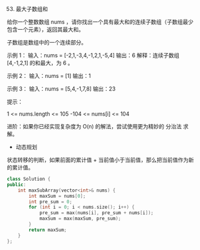53. 最大子数组和

给你一个整数数组 nums ，请你找出一个具有最大和的连续子数组（子数组最少包含一个元素），返回其最大和。

子数组是数组中的一个连续部分。

 

示例 1：
输入：nums = [-2,1,-3,4,-1,2,1,-5,4]
输出：6
解释：连续子数组 [4,-1,2,1] 的和最大，为 6 。

示例 2：
输入：nums = [1]
输出：1

示例 3：
输入：nums = [5,4,-1,7,8]
输出：23
 

提示：

1 <= nums.length <= 105
-104 <= nums[i] <= 104
 

进阶：如果你已经实现复杂度为 O(n) 的解法，尝试使用更为精妙的 分治法 求解。


* 动态规划

状态转移的判断，如果前面的累计值 + 当前值小于当前值，那么把当前值作为新的累计值。

```cpp
class Solution {
public:
    int maxSubArray(vector<int>& nums) {
        int maxSum = nums[0];
        int pre_sum = 0;
        for (int i = 0; i < nums.size(); i++) {
            pre_sum = max(nums[i], pre_sum + nums[i]);
            maxSum = max(maxSum, pre_sum);
        }
        return maxSum;
    }
};
```
